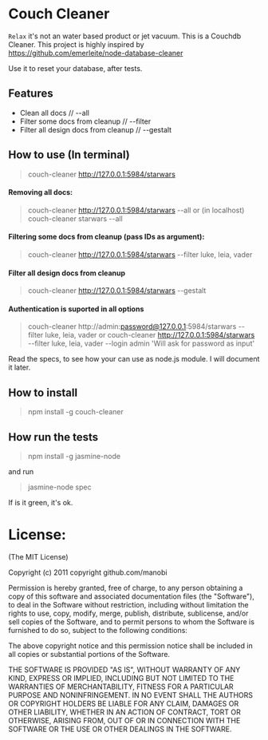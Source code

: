 # Couch Cleaner
`Relax` it's not an water based product or jet vacuum. This is a Couchdb Cleaner.
This project is highly inspired by https://github.com/emerleite/node-database-cleaner

Use it to reset your database, after tests.
## Features
* Clean all docs // --all
* Filter some docs from cleanup // --filter
* Filter all design docs from cleanup // --gestalt

## How to use (In terminal)
> couch-cleaner http://127.0.0.1:5984/starwars

#### Removing all docs:
> couch-cleaner http://127.0.0.1:5984/starwars --all
 or (in localhost)
> couch-cleaner starwars --all

#### Filtering some docs from cleanup (pass IDs as argument):
> couch-cleaner http://127.0.0.1:5984/starwars --filter luke, leia, vader

#### Filter all design docs from cleanup
> couch-cleaner http://127.0.0.1:5984/starwars --gestalt

#### Authentication is suported in all options

> couch-cleaner http://admin:password@127.0.0.1:5984/starwars --filter luke, leia, vader
or
> couch-cleaner http://127.0.0.1:5984/starwars --filter luke, leia, vader --login admin
'Will ask for password as input'

Read the specs, to see how your can use as node.js module. I will document it later.

## How to install 
> npm install -g couch-cleaner


## How run the tests
> npm install -g jasmine-node

and run

> jasmine-node spec

If is it green, it's ok.


# License:
(The MIT License)

Copyright (c) 2011 copyright github.com/manobi

Permission is hereby granted, free of charge, to any person obtaining a copy of this software and associated documentation files (the "Software"), to deal in the Software without restriction, including without limitation the rights to use, copy, modify, merge, publish, distribute, sublicense, and/or sell copies of the Software, and to permit persons to whom the Software is furnished to do so, subject to the following conditions:

The above copyright notice and this permission notice shall be included in all copies or substantial portions of the Software.

THE SOFTWARE IS PROVIDED "AS IS", WITHOUT WARRANTY OF ANY KIND, EXPRESS OR IMPLIED, INCLUDING BUT NOT LIMITED TO THE WARRANTIES OF MERCHANTABILITY, FITNESS FOR A PARTICULAR PURPOSE AND NONINFRINGEMENT. IN NO EVENT SHALL THE AUTHORS OR COPYRIGHT HOLDERS BE LIABLE FOR ANY CLAIM, DAMAGES OR OTHER LIABILITY, WHETHER IN AN ACTION OF CONTRACT, TORT OR OTHERWISE, ARISING FROM, OUT OF OR IN CONNECTION WITH THE SOFTWARE OR THE USE OR OTHER DEALINGS IN THE SOFTWARE.